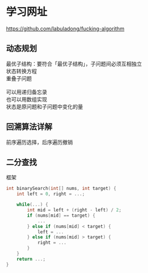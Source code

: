 # 学习网址
https://github.com/labuladong/fucking-algorithm


## 动态规划

最优子结构：要符合「最优子结构」，子问题间必须互相独立 <br>
状态转换方程 <br>
重叠子问题 <br>
<br>
可以用递归备忘录 <br>
也可以用数组实现 <br>
状态是原问题和子问题中变化的量

## 回溯算法详解

前序遍历选择，后序遍历撤销

## 二分查找

框架
```c++
int binarySearch(int[] nums, int target) {
    int left = 0, right = ...;

    while(...) {
        int mid = left + (right - left) / 2;
        if (nums[mid] == target) {
            ...
        } else if (nums[mid] < target) {
            left = ...
        } else if (nums[mid] > target) {
            right = ...
        }
    }
    return ...;
}
```
